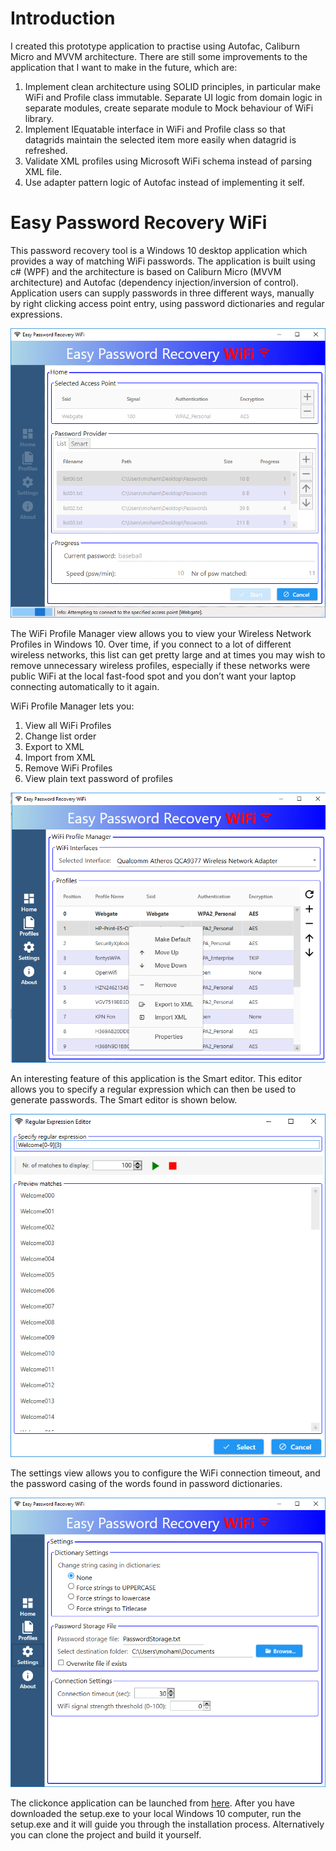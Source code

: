# Introduction

I created this prototype application to practise using Autofac, Caliburn Micro and MVVM architecture. There are still some improvements to the application that I want to make in the future, which are:
1. Implement clean architecture using SOLID principles, in particular make WiFi and Profile class immutable. Separate UI logic from domain logic in separate modules, create separate module to Mock behaviour of WiFi library.
2. Implement IEquatable interface in WiFi and Profile class so that datagrids maintain the selected item more easily when datagrid is refreshed.
3. Validate XML profiles using Microsoft WiFi schema instead of parsing XML file.
4. Use adapter pattern logic of Autofac instead of implementing it self.

# Easy Password Recovery WiFi

This password recovery tool is a Windows 10 desktop application which provides a way of matching WiFi passwords. The application is built using c# (WPF) and the architecture is based on Caliburn Micro (MVVM architecture) and Autofac (dependency injection/inversion of control). Application users can supply passwords in three different ways, manually by right clicking access point entry, using password dictionaries and regular expressions.

<img alt="screenshot" src="https://github.com/Mohamed1976/EasyPasswordRecoveryWiFi/blob/master/PreviewImages/BruteforceView.png" />

The WiFi Profile Manager view allows you to view your Wireless Network Profiles in Windows 10. Over time, if you connect to a lot of different wireless networks, this list can get pretty large and at times you may wish to remove unnecessary wireless profiles, especially if these networks were public WiFi at the local fast-food spot and you don’t want your laptop connecting automatically to it again.

WiFi Profile Manager lets you:
1. View all WiFi Profiles
2. Change list order
3. Export to XML
4. Import from XML
5. Remove WiFi Profiles
6. View plain text password of profiles

<img alt="screenshot" src="https://github.com/Mohamed1976/EasyPasswordRecoveryWiFi/blob/master/PreviewImages/ProfileManager.png" />

An interesting feature of this application is the Smart editor. This editor allows you to specify a regular expression which can then be used to generate passwords. The Smart editor is shown below.

<img alt="screenshot" src="https://github.com/Mohamed1976/EasyPasswordRecoveryWiFi/blob/master/PreviewImages/RegExView.png" />

The settings view allows you to configure the WiFi connection timeout, and the password casing of the words found in password dictionaries.

<img alt="screenshot" src="https://github.com/Mohamed1976/EasyPasswordRecoveryWiFi/blob/master/PreviewImages/SettingsView.png" />

The clickonce application can be launched from <a href="https://github.com/Mohamed1976/EasyPasswordRecoveryWiFi/blob/master/EasyPasswordRecoveryWiFi/publish/setup.exe" target="_blank">here</a>. After you have downloaded the setup.exe to your local Windows 10 computer, run the setup.exe and it will guide you through the installation process. Alternatively you can clone the project and build it yourself.  
